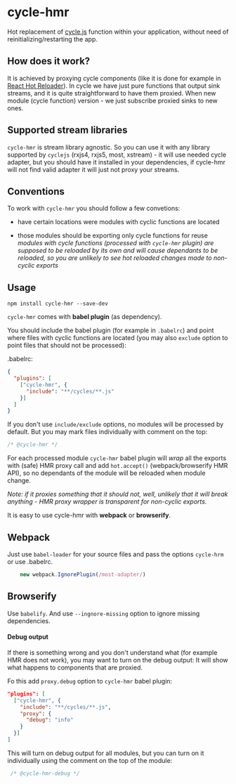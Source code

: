 # cycle-hmr

Hot replacement of [cycle.js](http://http://cycle.js.org) function within 
your application, without need of reinitializing/restarting the app.

##  How does it work?

It is achieved by proxying cycle components (like it is done for example in [React Hot Reloader](https://github.com/gaearon/react-proxy/)).
In cycle we have just pure functions that output sink streams, 
and it is quite straightforward to have them proxied. 
When new module (cycle function) version - we just subscribe proxied sinks to new ones.

## Supported stream libraries

`cycle-hmr` is stream library agnostic. So you can use it with any library supported by `cyclejs` 
(rxjs4, rxjs5, most, xstream) - it will use needed cycle adapter, but you should
 have it installed in your dependencies, if cycle-hmr will not find valid adapter 
 it will just not proxy your streams. 

## Conventions 
To work with `cycle-hmr` you should follow a few convetions:

* have certain locations were modules with cyclic functions are located

* those modules should be exporting only cycle functions for reuse 
*modules with cycle functions (processed with `cycle-hmr` plugin) are supposed 
to be reloaded by its own and will cause dependants to be reloaded, so you are unlikely to see hot reloaded 
changes made to non-cyclic exports*
 

## Usage

```
npm install cycle-hmr --save-dev
```

`cycle-hmr` comes with **babel plugin** (as dependency).

You should include the babel plugin (for example in  `.babelrc`) and point where files with cyclic functions 
are located (you may also `exclude` option to point files that should not be processed):

.babelrc:
```json
{
  "plugins": [
    ["cycle-hmr", {
      "include": "**/cycles/**.js"      
    }]
  ]
}
```

If you don't use `include/exclude` options, no modules will be processed by default.
But you may mark files individually with comment on the top:
 ```js
 /* @cycle-hmr */
 ```

For each processed module `cycle-hmr` babel plugin will *wrap* all the exports 
with (safe) HMR proxy call and add `hot.accept()` (webpack/browserify HMR API),
so no dependants of the module will be reloaded when module change. 

*Note: if it proxies something that it should not, well, unlikely 
that it will break anything - HMR proxy wrapper is transparent for non-cyclic exports.*

It is easy to use cycle-hmr with **webpack** or **browserify**.

## Webpack
Just use `babel-loader` for your source files and pass the options `cycle-hrm` or use .babelrc.


```js
    new webpack.IgnorePlugin(/most-adapter/)
```

## Browserify

Use `babelify`. And use `--ingnore-missing` option to ignore missing dependencies. 


#### Debug output

If there is something wrong and you don't understand what (for example HMR does not work), 
you may want to turn on the debug output: It will show what happens to components that are proxied.

Fo this add `proxy.debug` option to `cycle-hmr` babel plugin:
```json
"plugins": [
  ["cycle-hmr", {
    "include": "**/cycles/**.js",
    "proxy": {
      "debug": "info"
    }
  }]
]
```
This will turn on debug output for all modules, but you can turn on it
individually using the comment on the top of the module:
```js
 /* @cycle-hmr-debug */
 ```
